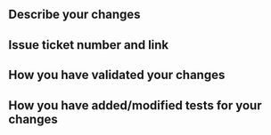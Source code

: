 ## Describe your changes

## Issue ticket number and link

## How you have validated your changes

## How you have added/modified tests for your changes
